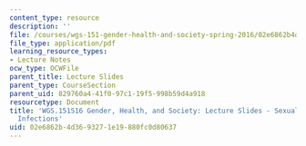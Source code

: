 ```yaml
---
content_type: resource
description: ''
file: /courses/wgs-151-gender-health-and-society-spring-2016/02e6862b4d3693271e19880fc0d80637_MITWGS_151S16_Week5.pdf
file_type: application/pdf
learning_resource_types:
- Lecture Notes
ocw_type: OCWFile
parent_title: Lecture Slides
parent_type: CourseSection
parent_uid: 829760a4-41f0-97c1-19f5-998b59d4a918
resourcetype: Document
title: 'WGS.151S16 Gender, Health, and Society: Lecture Slides - Sexually Transmitted
  Infections'
uid: 02e6862b-4d36-9327-1e19-880fc0d80637
---
```

